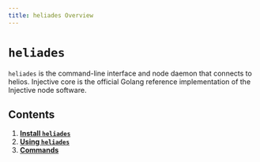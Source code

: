 ```yaml
---
title: heliades Overview
---
```


# `heliades`

`heliades` is the command-line interface and node daemon that connects to helios. Injective core is the official Golang reference implementation of the Injective node software.


## Contents

1. **[Install `heliades`](./01_install.md)**
2. **[Using `heliades`](./02_using.md)**
3. **[Commands](./03_commands.md)**